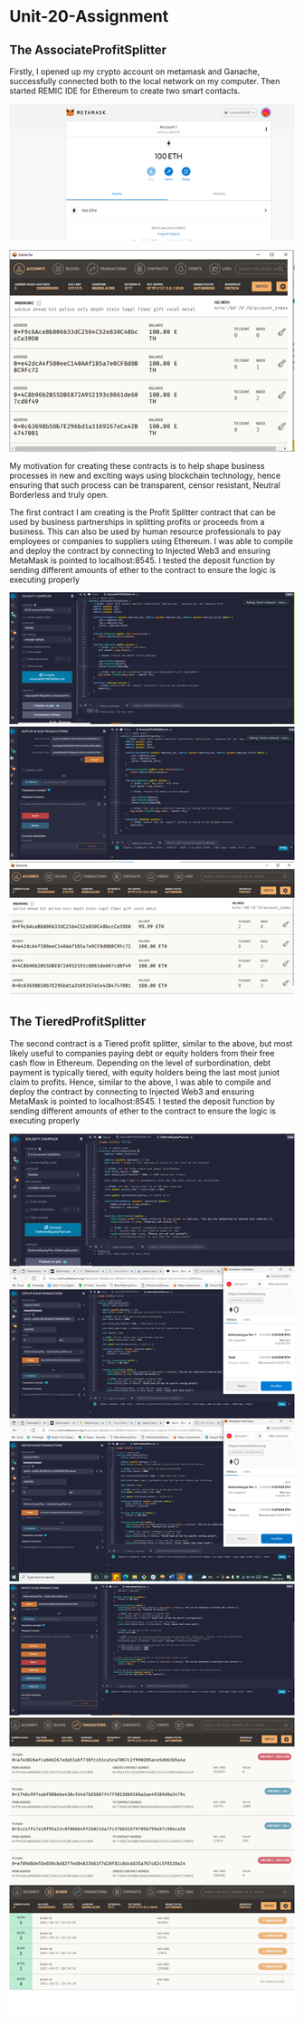 ```python
```
# Unit-20-Assignment
## The AssociateProfitSplitter
Firstly, I opened up my crypto account on metamask and Ganache, successfully connected both to the local network on my computer. 
Then started REMIC IDE for Ethereum to create two smart contacts. 

![picture](screenshot/metamask.png)

![picture](screenshot/ganache.png)


My motivation for creating these contracts is to help shape business processes in new and exciting ways using blockchain technology, hence ensuring that such process can be transparent, censor resistant, Neutral Borderless and truly open.

The first contract I am creating is the Profit Splitter contract that can be used by business partnerships in splitting profits or proceeds from a business. This can also be used by human resource professionals to pay employees or companies to suppliers using Ethereum. I was able to compile and deploy the contract by connecting to Injected Web3 and ensuring MetaMask is pointed to localhost:8545.  I tested the deposit function by sending different amounts of ether to the contract to ensure the logic is executing properly

![picture](screenshot/pic1a.png)
![picture](screenshot/pic1b.png)
![picture](screenshot/pic1c.png)


## The TieredProfitSplitter
The second contract is a Tiered profit splitter, similar to the above, but most likely useful to companies paying debt or equity holders from their free cash flow in Ethereum. Depending on the level of surbordination, debt payment is typically tiered, with equity holders being the last most juniot claim to profits. Hence, similar to the above, I was able to compile and deploy the contract by connecting to Injected Web3 and ensuring MetaMask is pointed to localhost:8545.  I tested the deposit function by sending different amounts of ether to the contract to ensure the logic is executing properly 

![picture](screenshot/pic1.png)
![picture](screenshot/pic3.png)
![picture](screenshot/pic4.png)
![picture](screenshot/pic5.png)
![picture](screenshot/pic6.png)
![picture](screenshot/pic7.png)